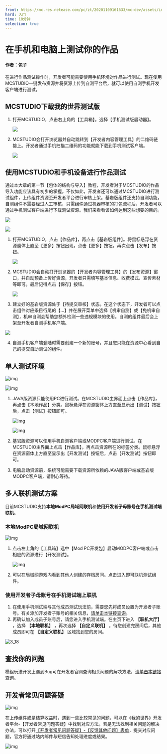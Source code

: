 ```yaml
---
front: https://mc.res.netease.com/pc/zt/20201109161633/mc-dev/assets/img/3_2.0bf61735.jpg
hard: 入门
time: 10分钟
selection: true
---
```

# 在手机和电脑上测试你的作品



#### 作者：包子



在进行作品测试操作时，开发者可能需要使用手机环境对作品进行测试。现在使用MCSTUDIO一键发布资源并将资源上传到自测平台后，就可以使用自测手机开发客户端进行测试。



## MCSTUDIO下载我的世界测试版



1. 打开MCSTUDIO，点击右上角的【工具箱】。选择【手机测试版启动器】。

   ![](./images/3_1.jpg)

2. MCSTUDIO会打开浏览器并自动跳转到【开发者内容管理工具】的二维码链接上。开发者通过手机扫描二维码的功能就能下载到手机测试客户端。

   ![](./images/3_2.jpg)



## 使用MCSTUDIO和手机设备进行作品测试

通过本大章的第一节【包体的结构与导入】教程，开发者对于MCSTUDIO的作品导入功能应该具有初步的掌握。不仅如此，开发者还可以通过MCSTUDIO进行测试组件，上传组件资源至开发者平台进行审核上架。基岩版组件还支持自测功能，自测组件不需要经过人工审核，只需组件通过机器审核的打包流程后，开发者可以通过手机测试客户端进行下载测试资源。我们来看看该如何达到这些想要的目的。

![](./images/3_3.jpg)

![](./images/3_4.jpg)

1. 打开MCSTUDIO，点击【作品库】，再点击【基岩版组件】。将鼠标悬浮在资源窗体上直至【更多】按钮出现，点击【更多】按钮。再次点击【发布】按钮。

   ![](./images/3_5.jpg)

2. MCSTUDIO会自动打开浏览器的【开发者内容管理工具】的【发布资源】窗口，并自动预备上传好资源，开发者只需填写基本信息、收费模式、宣传素材等即可。最后记得点击【保存】按钮。

   ![](./images/3_6.jpg)

3.  建立好的基岩版资源处于【待提交审核】状态。在这个状态下，开发者可以点击组件对应条目行尾的【...】并在展开菜单中选择【机审自测】或【免机审自测】，机审自测会帮助您额外检测一些违规模块的使用。自测的组件最后会上架至开发者自测手机客户端。

   ![](./images/3_7.jpg)

4. 自测手机客户端登陆时需要创建一个新的账号，并且您只能在资源中心看到自己的提交自助测试的组件。



## 单人测试环境

![img](./images/3_8.jpg)

![img](./images/3_9.jpg)

1. JAVA版资源只能使用PC进行测试。在MCSTUDIO主界面上点击【作品库】，再点击【本地作品】分类。鼠标悬浮在资源窗体上方直至显示出【测试】按钮后，点击【测试】按钮即可。

   ![img](./images/3_10.jpg)

   ![img](./images/3_11.jpg)

2. 基岩版资源可以使用手机自测客户端或MODPC客户端进行测试。在MCSTUDIO主界面上点击【作品库】，再点击资源所在的标签分类。鼠标悬浮在资源窗体上方直至显示出【开发测试】按钮后，点击【开发测试】按钮即可。


3. 电脑启动资源前，系统可能需要下载资源所依赖的JAVA版客户端或基岩版MODPC客户端，请耐心等待。



## 多人联机测试方案

目前MCSTUDIO支持**本地ModPC局域网联机**和**使用开发者子母账号在手机测试端联机**。

### 本地ModPC局域网联机

![img](./images/3_12.jpg)

1. 点击左上角的【工具箱】选中【Mod PC开发包】启动MODPC客户端或点击相应的资源进行【开发测试】。

   ![img](./images/3_14.jpg)

2. 可以在局域网游戏内看到其他人创建的存档房间。点击进入即可联机测试组件。

### 使用开发者子母账号在手机测试端上联机

1. 在使用手机测试端与其他成员测试玩法前，需要您先将成员设置为开发者子账号。有关添加开发者子账号的相关信息，<a href="../../../mcguide/32-开发者账号与团队/课程15-使用成员管理模块实现多账号协作.html">请单击本链接查询</a>。
2. 再确认加入成员子账号后，请您进入手机测试端。在主页下进入 **【联机大厅】** ，选择 **【本地联机】** ，再次选择 **【自定义联机】** 。待您创建完房间后，其他成员即可在 **【自定义联机】** 区域找到您的房间。

![3_18](./images/3_18.gif)

## 查找你的问题

模组玩法开发上遇到Bug可在开发者官网查询相关问题的解决方法，<a href="../../../mcguide/20-玩法开发/13-模组SDK编程/9-Mod开发BUG解决方案.html">请单击本链接查询</a>。

## 开发者常见问题答疑

![img](./images/3_16.jpg)

在上传组件或是结算收益时，遇到一些比较常见的问题，可以在《我的世界》开发者平台-【开发者常见问题答疑】中找到对应方法。若是无法找到相关问题的解决办法，可以打开[【开发者常见问题答疑】-【反馈其他问题】表单](https://mcdev.webapp.163.com/#/feedbackModal?target=browser)，提交对应问题，官方将通过站内邮件与短信告知处理进度或结果。

![img](./images/3_17.jpg)